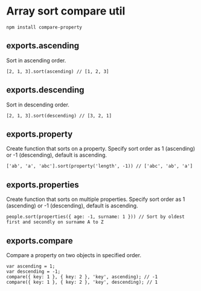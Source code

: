 # Array sort compare util

```
npm install compare-property
```

## exports.ascending

Sort in ascending order.

```
[2, 1, 3].sort(ascending) // [1, 2, 3]
```

## exports.descending

Sort in descending order.

```
[2, 1, 3].sort(descending) // [3, 2, 1]
```

## exports.property

Create function that sorts on a property.
Specify sort order as 1 (ascending) or -1 (descending), default is ascending.

```
['ab', 'a', 'abc'].sort(property('length', -1)) // ['abc', 'ab', 'a']
```

## exports.properties

Create function that sorts on multiple properties.
Specify sort order as 1 (ascending) or -1 (descending), default is ascending.

```
people.sort(properties({ age: -1, surname: 1 })) // Sort by oldest first and secondly on surname A to Z
```

## exports.compare

Compare a property on two objects in specified order.

```
var ascending = 1;
var descending = -1;
compare({ key: 1 }, { key: 2 }, 'key', ascending); // -1
compare({ key: 1 }, { key: 2 }, 'key', descending); // 1
```
